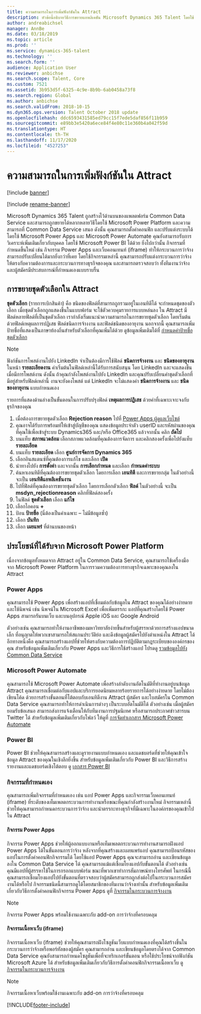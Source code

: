 ```yaml
---
title: ความสามารถในการเพิ่มฟังก์ชันใน Attract
description: หัวข้อนี้อธิบายวิธีการขยายแอพลิเคชัน Microsoft Dynamics 365 Talent โดยใช้ Microsoft Power Platform
author: andreabichsel
manager: AnnBe
ms.date: 03/18/2019
ms.topic: article
ms.prod: ''
ms.service: dynamics-365-talent
ms.technology: ''
ms.search.form: ''
audience: Application User
ms.reviewer: anbichse
ms.search.scope: Talent, Core
ms.custom: 7521
ms.assetid: 3b953d5f-6325-4c9e-8b9b-6ab0458a73f8
ms.search.region: Global
ms.author: anbichse
ms.search.validFrom: 2018-10-15
ms.dyn365.ops.version: Talent October 2018 update
ms.openlocfilehash: ddc6593431585ed79cc15f7ede5daf856f11b959
ms.sourcegitcommit: e89bb3e5420a6ece84f4e80c11e360b4a042f59d
ms.translationtype: HT
ms.contentlocale: th-TH
ms.lasthandoff: 11/17/2020
ms.locfileid: "4527253"
---
```

# <a name="extensibility-in-attract"></a>ความสามารถในการเพิ่มฟังก์ชันใน Attract

[!include [banner](includes/banner.md)]

[!include [rename-banner](~/includes/cc-data-platform-banner.md)]

Microsoft Dynamics 365 Talent ถูกสร้างไว้ด้านบนของแพลตฟอร์ม Common Data Service และสามารถถูกขยายได้หลากหลายวิธีโดยใช้ Microsoft Power Platform และความสามารถที่ Common Data Service เสนอ ดังนั้น คุณสามารถตั้งค่าคอนฟิก และปรับแต่งระบบได้โดยใช้ Microsoft Power Apps และ Microsoft Power Automate คุณยังสามารถรับการวิเคราะห์เพิ่มเติมเกี่ยวกับบุคคล โดยใช้ Microsoft Power BI ได้ด้วย ยิ่งไปกว่านั้น กิจกรรมที่กำหนดขึ้นใหม่ เช่น กิจกรรม Power Apps และเว็บคอนเทนท์ (iframe) ทำให้กระบวนการว่าจ้างสามารถปรับเปลี่ยนได้มากยิ่งกว่าที่เคย โดยใช้กิจกรรมเหล่านี้ คุณสามารถปรับแต่งกระบวนการว่าจ้างให้ตรงกับความต้องการและกระบวนการทางธุรกิจของคุณ และสามารถตรวจสอบว่า ทั้งทีมงานว่าจ้างและผู้สมัครมีประสบการณ์ที่กำหนดเองแบบราบรื่น

## <a name="extending-option-sets-in-attract"></a>การขยายชุดตัวเลือกใน Attract

**ชุดตัวเลือก** (รายการเบิกสินค้า) คือ ชนิดของฟิลด์ที่สามารถถูกรวมอยู่ในเอนทิตีได้ จะกำหนดชุดของตัวเลือก เมื่อชุดตัวเลือกถูกแสดงขึ้นในแบบฟอร์ม จะใช้ตัวควบคุมรายการแบบหล่นลง  ใน Attract มีฟิลด์หลายฟิลด์ที่เป็นชุดตัวเลือก  เรากำลังเริ่มแนะนำความสามารถในการขยายชุดตัวเลือก โดยเริ่มต้นด้วยฟิลด์เหตุผลการปฏิเสธ ฟิลด์ชนิดการจ้างงาน และฟิลด์ชนิดของอายุงาน   นอกจากนี้ คุณสามารถเพิ่มป้ายชื่อที่แสดงเป็นภาษาท้องถิ่นสำหรับตัวเลือกที่คุณเพิ่มได้ด้วย ดูข้อมูลเพิ่มเติมได้ที่ [กำหนดค่าป้ายชื่อชุดตัวเลือก](https://docs.microsoft.com/powerapps/developer/common-data-service/customize-labels-support-multiple-languages)

> [!NOTE]
> ฟังก์ชันการโพสต์งานไปยัง LinkedIn จำเป็นต้องมีการใช้ฟิลด์ **ชนิดการจ้างงาน** และ **ชนิดของอายุงาน** ในหน้า **รายละเอียดงาน** ค่าเริ่มต้นในฟิลด์เหล่านี้ได้รับการสนับสนุน โดย LinkedIn และจะแสดงขึ้นเมื่อมีการโพสต์งาน ดังนั้น ถ้าคุณกำลังโพสต์งานไปยัง LinkedIn และคุณปรับเปลี่ยนค่าชุดตัวเลือกที่มีอยู่สำหรับฟิลด์เหล่านี้ งานจะยังคงโพสต์ แต่ LinkedIn จะไม่แสดงค่า **ชนิดการจ้างงาน** และ **ชนิดของอายุงาน** แบบกำหนดเอง  

รายการที่แสดงด้านล่างเป็นขั้นตอนในการปรับปรุงฟิลด์ **เหตุผลการปฏิเสธ** ด้วยค่าที่เฉพาะเจาะจงกับธุรกิจของคุณ  

1. เมื่อต้องการขยายชุดตัวเลือก **Rejection reason** ไปที่ [Power Apps ผู้ดูแลเว็บไซต์](https://admin.powerapps.com)
2. คุณอาจได้รับการพร้อมท์ให้เข้าสู่บัญชีของคุณ แสดงข้อมูลประจำตัว userID และรหัสผ่านของคุณ ที่คุณใช้เพื่อเข้าสู่ระบบ Dynamics365 และ/หรือ Office365 แล้วจากนั้น คลิก **ถัดไป**
3. บนแท็บ **สภาพแวดล้อม** เลือกสภาพแวดล้อมที่คุณต้องการจัดการ และคลิกสองครั้งเพื่อไปยังแท็บ **รายละเอียด**
4. บนแท็บ **รายละเอียด** เลือก **ศูนย์การจัดการ Dynamics 365**
5. เลือกอินสแตนซ์ที่คุณต้องการแก้ไข และเลือก **เปิด**
6. นำทางไปยัง **การตั้งค่า** และจากนั้น **การเลือกกำหนด** และเลือก **กำหนดค่าระบบ**
7. ค้นหาเอนทิตีที่คุณต้องการขยายชุดตัวเลือก โดยการเลือก **เอนทิตี** และการขยายกลุ่ม ในตัวอย่างนี้ จะเป็น **เอนทิตีแอพลิเคชันงาน**
8. ไปที่ฟิลด์ที่คุณต้องการขยายชุดตัวเลือก โดยการเลือกตัวเลือก **ฟิลด์** ในตัวอย่างนี้ จะเป็น **msdyn_rejectionreason** คลิกที่ฟิลด์สองครั้ง
9. ในฟิลด์ **ชุดตัวเลือก** เลือก **แก้ไข**
10. เลือกไอคอน **+**
11. ป้อน **ป้ายชื่อ**  (นี่ต้องเป็นค่าเฉพาะ – ไม่มีข้อมูลซ้ำ)
12. เลือก **บันทึก**
13. เลือก **เผยแพร่** ที่ด้านบนของหน้า

## <a name="take-advantage-of-the-microsoft-power-platform"></a>ประโยชน์ที่ได้รับจาก Microsoft Power Platform 

เนื่องจากข้อมูลทั้งหมดจาก Attract อยู่ใน Common Data Service, คุณสามารถใช้เครื่องมือจาก Microsoft Power Platform ในการรวมความต้องการทางธุรกิจเฉพาะของคุณลงใน Attract

### <a name="power-apps"></a>Power Apps

คุณสามารถใช้ Power Apps เพื่อสร้างแอปที่เชื่อมต่อกับข้อมูลใน Attract ของคุณได้อย่างง่ายดาย และใช้นิพจน์ เช่น นิพจน์ใน Microsoft Excel เพื่อเพิ่มตรรกะ แอปที่คุณสร้างโดยใช้ Power Apps สามารถรันบนเว็บ และบนอุปกรณ์ Apple iOS และ Google Android

ตัวอย่างเช่น คุณสามารถทำให้งานอาชีพของมหาวิทยาลัยง่ายขึ้นสำหรับผู้สรรหาด้วยการสร้างแอปขนาดเล็ก ที่อนุญาตให้พวกเขาสามารถให้สแกนประวัติย่อ และดึงข้อมูลผู้สมัครไปยังตำแหน่งใน Attract ได้ อีกทางหนึ่งคือ คุณสามารถสร้างแอปที่ช่วยให้ตรงกับความต้องการปฏิบัติตามกฎระเบียบขององค์กรของคุณ สำหรับข้อมูลเพิ่มเติมเกี่ยวกับ Power Apps และวิธีการใช้สร้างแอป โปรดดู [รวมข้อมูลไปยัง Common Data Service](https://docs.microsoft.com/powerapps)

### <a name="microsoft-power-automate"></a>Microsoft Power Automate 

คุณสามารถใช้ Microsoft Power Automate เพื่อสร้างลำดับงานอัตโนมัติที่ทำงานอยู่บนข้อมูล Attract คุณสามารถเชื่อมต่อกับแอปและบริการยอดนิยมหลายร้อยรายการได้อย่างง่ายดาย โดยไม่ต้องเขียนโค้ด ด้วยการสร้างขั้นตอนที่โต้ตอบกับเอนทิตีงาน Attract ผู้สมัคร และใบสมัครใน Common Data Service คุณสามารถทำให้การดำเนินการต่างๆ เป็นระบบอัตโนมัติได้ ตัวอย่างเช่น เมื่อผู้สมัครยอมรับข้อเสนอ สามารถส่งการแจ้งเตือนให้กับทีมงานการปฐมนิเทศ หรือสามารถประกาศข่าวสารบน Twitter ได้ สำหรับข้อมูลเพิ่มเติมเกี่ยวกับโฟลว์ ให้ดูที่ [การจัดทำเอกสาร Microsoft Power Automate](https://docs.microsoft.com/flow/)

### <a name="power-bi"></a>Power BI

Power BI ช่วยให้คุณสามารถสร้างและดูรายงานแบบกำหนดเอง และแดชบอร์ดที่ช่วยให้คุณเข้าใจข้อมูล Attract ของคุณในเชิงลึกยิ่งขึ้น สำหรับข้อมูลเพิ่มเติมเกี่ยวกับ Power BI และวิธีการสร้างรายงานและแดชบอร์ดเชิงโต้ตอบ ดู [เอกสาร Power BI](https://docs.microsoft.com/power-bi/)

### <a name="custom-activities"></a>กิจกรรมที่กำหนดเอง 

คุณสามารถเพิ่มกิจกรรมที่กำหนดเอง เช่น แอป Power Apps และกิจกรรมเว็บคอนเทนท์ (iframe) ที่ระดับของเท็มเพลตกระบวนการทำงานหรือขณะที่คุณกำลังสร้างงานใหม่ กิจกรรมเหล่านี้ช่วยให้คุณสามารถกำหนดกระบวนการว่าจ้าง และนำตรรกะทางธุรกิจที่มีเฉพาะในองค์กรของคุณเข้าไปใน Attract

#### <a name="power-apps-activity"></a>กิจกรรม Power Apps 

กิจกรรม Power Apps ช่วยให้ผู้ออกแบบงานหรือเท็มเพลตกระบวนการทำงานสามารถฝังแอป Power Apps ได้ในขั้นตอนการว่าจ้าง หลังจากที่คุณสร้างและเผยแพร่แอป คุณสามารถป้อนรหัสของแอปในการตั้งค่าคอนฟิกกิจกรรมได้ โดยใช้แอป Power Apps คุณจะสามารถอ่าน และเขียนข้อมูลลงใน Common Data Service ได้ คุณสามารถแม้แต่เชื่อมโยงแอปกับขั้นตอนได้ ตัวอย่างเช่น คุณมีแอปที่ผู้สรรหาใช้ในการกรอกแบบฟอร์ม ขณะที่พวกเขาทำการสัมภาษณ์ทางโทรศัพท์ ในกรณีนี้ คุณสามารถเชื่อมโยงแอปไปยังขั้นตอนที่ตรวจสอบว่าผู้สมัครสามารถถูกส่งต่อไปในกระบวนการสมัครงานได้หรือไป กิจกรรมชนิดนี้สามารถดูได้โดยสมาชิกของทีมงานว่าจ้างเท่านั้น สำหรับข้อมูลเพิ่มเติมเกี่ยวกับวิธีการตั้งค่าคอนฟิกกิจกรรม Power Apps ดูที่ [กิจกรรมในกระบวนการจ้างงาน](./activities-attract.md)

> [!NOTE]
> กิจกรรม Power Apps พร้อมใช้งานเฉพาะกับ add-on การว่าจ้างที่ครอบคลุม

#### <a name="web-content-iframe-activity"></a>กิจกรรมเนื้อหาเว็บ (iframe)

กิจกรรมเนื้อหาเว็บ (iframe) ช่วยให้คุณสามารถฝังโซลูชันเว็บแบบกำหนดเองที่คุณได้สร้างขึ้นในกระบวนการว่าจ้างหรือพอร์ทัลของผู้สมัคร คุณสามารถอ่าน และเขียนข้อมูลโดยตรงได้จาก Common Data Service คุณยังสามารถกำหนดโซลูชันเพื่อที่จะทริกเกอร์ขั้นตอน หรือใช้ประโยชน์จากฟังก์ชัน Microsoft Azure ได้ สำหรับข้อมูลเพิ่มเติมเกี่ยวกับวิธีการตั้งค่าคอนฟิกกิจกรรมเนื้อหาเว็บ ดู [กิจกรรมในกระบวนการจ้างงาน](./activities-attract.md)

> [!NOTE]
> กิจกรรมเนื้อหาเว็บพร้อมใช้งานเฉพาะกับ add-on การว่าจ้างที่ครอบคลุม


[!INCLUDE[footer-include](../includes/footer-banner.md)]